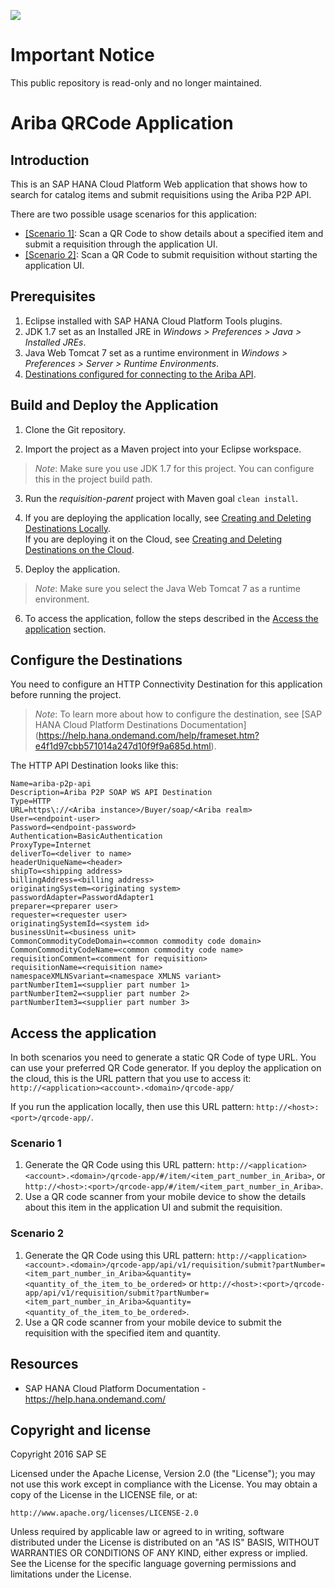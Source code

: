 ![](https://img.shields.io/badge/STATUS-NOT%20CURRENTLY%20MAINTAINED-red.svg?longCache=true&style=flat)

# Important Notice
This public repository is read-only and no longer maintained.

# Ariba QRCode Application

## Introduction

This is an SAP HANA Cloud Platform Web application that shows how to search for catalog items and submit requisitions using the Ariba P2P API. 

There are two possible usage scenarios for this application:

- [[Scenario 1]](#scenario-1): Scan a QR Code to show details about a specified item and submit a requisition through the application UI.
- [[Scenario 2]](#scenario-2): Scan a QR Code to submit requisition without starting the application UI.

## Prerequisites

1.    Eclipse installed with SAP HANA Cloud Platform Tools plugins.
2.    JDK 1.7 set as an Installed JRE in *Windows > Preferences > Java > Installed JREs*.
3.    Java Web Tomcat 7 set as a runtime environment in *Windows > Preferences > Server > Runtime Environments*.
4.    [Destinations configured for connecting to the Ariba API](#configure-the-destinations).

## Build and Deploy the Application

1. Clone the Git repository.

2. Import the project as a Maven project into your Eclipse workspace. 
>*Note*: Make sure you use JDK 1.7 for this project. You can configure this in the project build path.

3. Run the *requisition-parent* project with Maven goal `clean install`. 

4. If you are deploying the application locally, see [Creating and Deleting Destinations Locally](https://help.hana.ondemand.com/help/frameset.htm?7fa92ffa007346f58491999361928303.html).<br>
If you are deploying it on the Cloud, see [Creating and Deleting Destinations on the Cloud](https://help.hana.ondemand.com/help/frameset.htm?94dddf7d9e56401ba1719b7e836d8ee9.html).

5. Deploy the application. 
>*Note*: Make sure you select the Java Web Tomcat 7 as a runtime environment.

6. To access the application, follow the steps described in the [Access the application](#access-the-application) section.

## Configure the Destinations

You need to configure an HTTP Connectivity Destination for this application before running the project.
>*Note*: To learn more about how to configure the destination, see [SAP HANA Cloud Platform Destinations Documentation] (https://help.hana.ondemand.com/help/frameset.htm?e4f1d97cbb571014a247d10f9f9a685d.html).

The HTTP API Destination looks like this:

	Name=ariba-p2p-api
	Description=Ariba P2P SOAP WS API Destination
	Type=HTTP
	URL=https\://<Ariba instance>/Buyer/soap/<Ariba realm>
	User=<endpoint-user>
	Password=<endpoint-password>
	Authentication=BasicAuthentication
	ProxyType=Internet
	deliverTo=<deliver to name>
	headerUniqueName=<header>
	shipTo=<shipping address>
	billingAddress=<billing address>
	originatingSystem=<originating system>
	passwordAdapter=PasswordAdapter1
	preparer=<preparer user>
	requester=<requester user>
	originatingSystemId=<system id>
	businessUnit=<business unit>
	CommonCommodityCodeDomain=<common commodity code domain>
	CommonCommodityCodeName=<common commodity code name>
	requisitionComment=<comment for requisition>
	requisitionName=<requisition name>
	namespaceXMLNSvariant=<namespace XMLNS variant>
	partNumberItem1=<supplier part number 1>
	partNumberItem2=<supplier part number 2>
	partNumberItem3=<supplier part number 3>

## Access the application

In both scenarios you need to generate a static QR Code of type URL. You can use your preferred QR Code generator.
If you deploy the application on the cloud, this is the URL pattern that you use to access it: `http://<application><account>.<domain>/qrcode-app/`

If you run the application locally, then use this URL pattern: `http://<host>:<port>/qrcode-app/`.

### Scenario 1

1. Generate the QR Code using this URL pattern: `http://<application><account>.<domain>/qrcode-app/#/item/<item_part_number_in_Ariba>`, or `http://<host>:<port>/qrcode-app/#/item/<item_part_number_in_Ariba>`.
2. Use a QR code scanner from your mobile device to show the details about this item in the application UI and submit the requisition.

### Scenario 2

1. Generate the QR Code using this URL pattern: `http://<application><account>.<domain>/qrcode-app/api/v1/requisition/submit?partNumber=<item_part_number_in_Ariba>&quantity=<quantity_of_the_item_to_be_ordered>` or `http://<host>:<port>/qrcode-app/api/v1/requisition/submit?partNumber=<item_part_number_in_Ariba>&quantity=<quantity_of_the_item_to_be_ordered>`.
2. Use a QR code scanner from your mobile device to submit the requisition with the specified item and quantity.

## Resources

* SAP HANA Cloud Platform Documentation - https://help.hana.ondemand.com/

## Copyright and license

Copyright 2016 SAP SE

Licensed under the Apache License, Version 2.0 (the "License"); you may not use this work except in compliance with the License. You may obtain a copy of the License in the LICENSE file, or at:

	http://www.apache.org/licenses/LICENSE-2.0

Unless required by applicable law or agreed to in writing, software distributed under the License is distributed on an "AS IS" BASIS, WITHOUT WARRANTIES OR CONDITIONS OF ANY KIND, either express or implied. See the License for the specific language governing permissions and limitations under the License.

